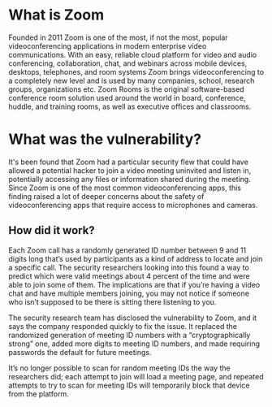 # What is Zoom

Founded in 2011 Zoom is one of the most, if not the most, popular videoconferencing applications in modern enterprise video communications. With an easy, reliable cloud platform for video and audio conferencing, collaboration, chat, and webinars across mobile devices, desktops, telephones, and room systems Zoom brings videoconferencing to a completely new level and is used by many companies, school, research groups, organizations etc. Zoom Rooms is the original software-based conference room solution used around the world in board, conference, huddle, and training rooms, as well as executive offices and classrooms.

# What was the vulnerability?

It's been found that Zoom had a particular security flew that could have allowed a potential hacker to join a video meeting uninvited and listen in, potentially accessing any files or information shared during the meeting. Since Zoom is one of the most common videoconferencing apps, this finding raised a lot of deeper concerns about the safety of videoconferencing apps that require access to microphones and cameras. 

## How did it work?

Each Zoom call has a randomly generated ID number between 9 and 11 digits long that’s used by participants as a kind of address to locate and join a specific call. The security researchers looking into this found a way to predict which were valid meetings about 4 percent of the time and were able to join some of them. The implications are that if you’re having a video chat and have multiple members joining, you may not notice if someone who isn’t supposed to be there is sitting there listening to you.

The security research team has disclosed the vulnerability to Zoom, and it says the company responded quickly to fix the issue. It replaced the randomized generation of meeting ID numbers with a “cryptographically strong” one, added more digits to meeting ID numbers, and made requiring passwords the default for future meetings.

It’s no longer possible to scan for random meeting IDs the way the researchers did; each attempt to join will load a meeting page, and repeated attempts to try to scan for meeting IDs will temporarily block that device from the platform.
